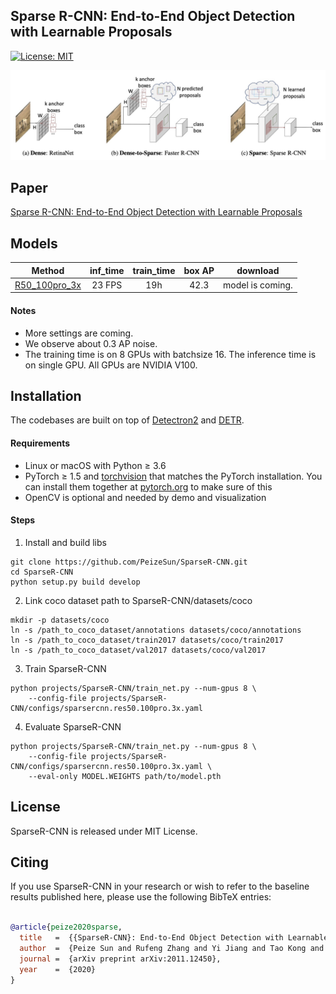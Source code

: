 ## Sparse R-CNN: End-to-End Object Detection with Learnable Proposals

[![License: MIT](https://img.shields.io/badge/License-MIT-yellow.svg)](https://opensource.org/licenses/MIT)

![](readme/fig.jpeg)

## Paper
[Sparse R-CNN: End-to-End Object Detection with Learnable Proposals](https://arxiv.org/abs/2011.12450)

## Models
Method | inf_time | train_time | box AP | download
--- |:---:|:---:|:---:|:---:
[R50_100pro_3x](projects/SparseR-CNN/configs/sparsercnn.res50.100pro.3x.yaml) | 23 FPS | 19h  | 42.3 | model is coming.

#### Notes
- More settings are coming.
- We observe about 0.3 AP noise.
- The training time is on 8 GPUs with batchsize 16. The inference time is on single GPU. All GPUs are NVIDIA V100.

## Installation
The codebases are built on top of [Detectron2](https://github.com/facebookresearch/detectron2) and [DETR](https://github.com/facebookresearch/detr).

#### Requirements
- Linux or macOS with Python ≥ 3.6
- PyTorch ≥ 1.5 and [torchvision](https://github.com/pytorch/vision/) that matches the PyTorch installation.
  You can install them together at [pytorch.org](https://pytorch.org) to make sure of this
- OpenCV is optional and needed by demo and visualization

#### Steps
1. Install and build libs
```
git clone https://github.com/PeizeSun/SparseR-CNN.git
cd SparseR-CNN
python setup.py build develop
```

2. Link coco dataset path to SparseR-CNN/datasets/coco
```
mkdir -p datasets/coco
ln -s /path_to_coco_dataset/annotations datasets/coco/annotations
ln -s /path_to_coco_dataset/train2017 datasets/coco/train2017
ln -s /path_to_coco_dataset/val2017 datasets/coco/val2017
```

3. Train SparseR-CNN
```
python projects/SparseR-CNN/train_net.py --num-gpus 8 \
    --config-file projects/SparseR-CNN/configs/sparsercnn.res50.100pro.3x.yaml
```

4. Evaluate SparseR-CNN
```
python projects/SparseR-CNN/train_net.py --num-gpus 8 \
    --config-file projects/SparseR-CNN/configs/sparsercnn.res50.100pro.3x.yaml \
    --eval-only MODEL.WEIGHTS path/to/model.pth
```

## License

SparseR-CNN is released under MIT License.


## Citing

If you use SparseR-CNN in your research or wish to refer to the baseline results published here, please use the following BibTeX entries:

```BibTeX

@article{peize2020sparse,
  title   =  {{SparseR-CNN}: End-to-End Object Detection with Learnable Proposals},
  author  =  {Peize Sun and Rufeng Zhang and Yi Jiang and Tao Kong and Chenfeng Xu and Wei Zhan and Masayoshi Tomizuka and Lei Li and Zehuan Yuan and Changhu Wang and Ping Luo},
  journal =  {arXiv preprint arXiv:2011.12450},
  year    =  {2020}
}

```
